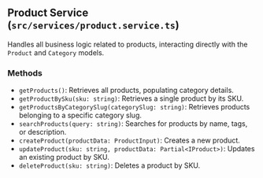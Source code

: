 ## Product Service (`src/services/product.service.ts`)

Handles all business logic related to products, interacting directly with the `Product` and `Category` models.

### Methods

*   `getProducts()`: Retrieves all products, populating category details.
*   `getProductBySku(sku: string)`: Retrieves a single product by its SKU.
*   `getProductsByCategorySlug(categorySlug: string)`: Retrieves products belonging to a specific category slug.
*   `searchProducts(query: string)`: Searches for products by name, tags, or description.
*   `createProduct(productData: ProductInput)`: Creates a new product.
*   `updateProduct(sku: string, productData: Partial<IProduct>)`: Updates an existing product by SKU.
*   `deleteProduct(sku: string)`: Deletes a product by SKU.
